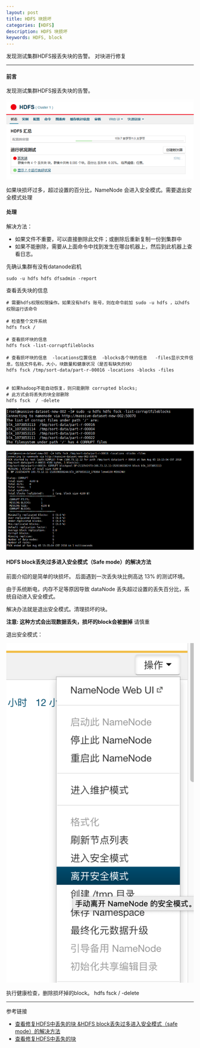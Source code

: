 ```yaml
---
layout: post
title: HDFS 块损坏
categories: [HDFS]
description: HDFS 块损坏
keywords: HDFS, block
---
```


发现测试集群HDFS报丢失块的告警。 对块进行修复

---

#### 前言

发现测试集群HDFS报丢失块的告警。 

![](/images/blog/2019-03-14-4.png)

如果块损坏过多，超过设置的百分比，NameNode 会进入安全模式。需要退出安全模式处理

#### 处理

解决方法：
* 如果文件不重要，可以直接删除此文件；或删除后重新复制一份到集群中
* 如果不能删除，需要从上面命令中找到发生在哪台机器上，然后到此机器上查看日志。

先确认集群有没有datanode宕机

```
sudo -u hdfs hdfs dfsadmin -report
```

查看丢失块的信息

``` 
# 需要hdfs权限权限操作。如果没有hdfs 账号，则在命令前加 sudo -u hdfs ，以hdfs权限运行该命令

# 检查整个文件系统
hdfs fsck /   

# 查看损坏块的信息
hdfs fsck -list-corruptfileblocks   

# 查看损坏块的信息  -locations位置信息  -blocks各个块的信息   -files显示文件信息，包括文件名称，大小，块数量和健康状况（是否有缺失的块）
hdfs fsck /tmp/sort-data/part-r-00016 -locations -blocks -files   
 
 
# 如果hadoop不能自动恢复，则只能删除 corrupted blocks;
# 此方式会将丢失的块全部删除
hdfs fsck  / -delete   
```
![](/images/blog/2019-03-14-5.png)

![](/images/blog/2019-03-14-6.png)

#### HDFS block丢失过多进入安全模式（Safe mode）的解决方法

前面介绍的是简单的块损坏。 后面遇到一次丢失块比例高达 13% 的测试环境。

由于系统断电，内存不足等原因导致 dataNode 丢失超过设置的丢失百分比，系统自动进入安全模式。

解决办法就是退出安全模式。清理损坏的块。

**注意: 这种方式会出现数据丢失，损坏的block会被删掉** 请慎重

退出安全模式：

![](/images/blog/2019-03-14-7.png)

执行健康检查，删除损坏掉的block。  hdfs fsck  /  -delete

---
参考链接
* [查看修复HDFS中丢失的块 &HDFS block丢失过多进入安全模式（safe mode）的解决方法](https://blog.csdn.net/mnasd/article/details/82143653)
* [查看修复HDFS中丢失的块](https://www.cnblogs.com/admln/p/5822004.html)









